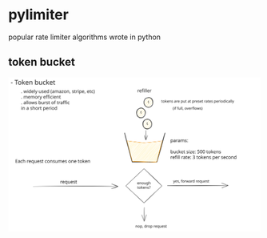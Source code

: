 # pylimiter
popular rate limiter algorithms wrote in python

## token bucket

![token bucket](.readme/token-bucket.svg)
